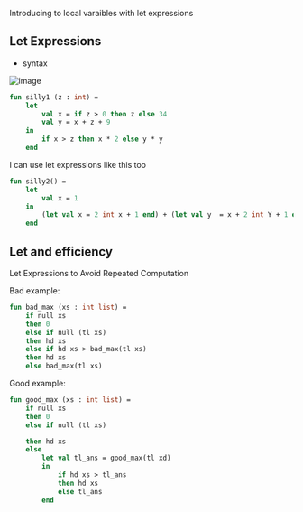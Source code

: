 Introducing to local varaibles with let expressions

## Let Expressions 

- syntax

![image](https://user-images.githubusercontent.com/58439854/211166133-707e084b-543e-4197-8c55-c568e761a208.png)

```sml
fun silly1 (z : int) = 
    let
        val x = if z > 0 then z else 34
        val y = x + z + 9
    in
        if x > z then x * 2 else y * y
    end
```

I can use let expressions like this too

```sml
fun silly2() =
    let 
        val x = 1
    in
        (let val x = 2 int x + 1 end) + (let val y  = x + 2 int Y + 1 end)
    end
```


## Let and efficiency

Let Expressions to Avoid Repeated Computation

Bad example:

```sml
fun bad_max (xs : int list) =
    if null xs
    then 0
    else if null (tl xs)
    then hd xs
    else if hd xs > bad_max(tl xs)
    then hd xs
    else bad_max(tl xs)
```

Good example:

```sml
fun good_max (xs : int list) =
    if null xs
    then 0
    else if null (tl xs)

    then hd xs
    else
        let val tl_ans = good_max(tl xd)
        in
            if hd xs > tl_ans
            then hd xs
            else tl_ans
        end
```